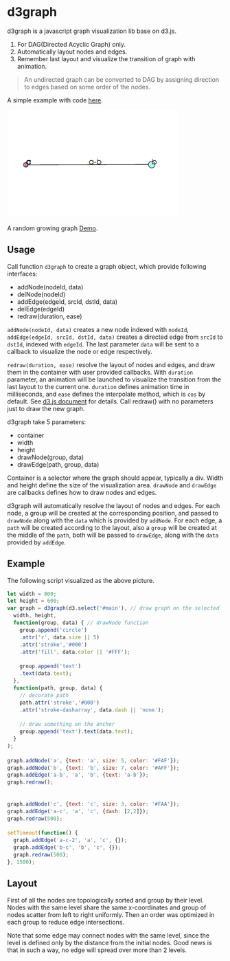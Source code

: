 # d3graph

d3graph is a javascript graph visualization lib base on d3.js.

1. For DAG(Directed Acyclic Graph) only.
2. Automatically layout nodes and edges.
3. Remember last layout and visualize the transition of graph with animation.

> An undirected graph can be converted to DAG by assigning direction to edges based on some order of the nodes.

A simple example with code [here](#example).

![](./example/demo.gif)

A random growing graph [Demo](http://yihe2.github.io/d3graph).

## Usage

Call function `d3graph` to create a graph object, which provide following interfaces:

- addNode(nodeId, data)
- delNode(nodeId)
- addEdge(edgeId, srcId, dstId, data)
- delEdge(edgeId)
- redraw(duration, ease)

`addNode(nodeId, data)` creates a new node indexed with `nodeId`, `addEdge(edgeId, srcId, dstId, data)` creates a directed edge from `srcId` to `dstId`, indexed with `edgeId`. The last parameter `data` will be sent to a callback to visualize the node or edge respectively.

`redraw(duration, ease)` resolve the layout of nodes and edges, and draw them in the container with user provided callbacks. With `duration` parameter, an animation will be launched to visualize the transition from the last layout to the current one. `duration` defines animation time in milliseconds, and `ease` defines the interpolate method, which is `cos` by default. See [d3.js document](https://github.com/mbostock/d3/wiki/Transitions#ease) for details. Call redraw() with no parameters just to draw the new graph.

d3graph take 5 parameters:

- container
- width
- height
- drawNode(group, data)
- drawEdge(path, group, data)

Container is a selector where the graph should appear, typically a div. Width and height define the size of the visualization area. `drawNode` and `drawEdge` are callbacks defines how to draw nodes and edges.

d3graph will automatically resolve the layout of nodes and edges. For each node, a group will be created at the corresponding position, and passed to `drawNode` along with the `data` which is provided by `addNode`. For each edge, a `path` will be created according to the layout, also a `group` will be created at the middle of the `path`, both will be passed to `drawEdge`, along with the `data` provided by `addEdge`.

## Example

The following script visualized as the above picture.

```javascript
let width = 800;
let height = 600;
var graph = d3graph(d3.select('#main'), // draw graph on the selected 'main' div
  width, height,
  function(group, data) { // drawNode function
    group.append('circle')
    .attr('r', data.size || 5)
    .attr('stroke','#000')
    .attr('fill', data.color || '#FFF');

    group.append('text')
    .text(data.text);
  },
  function(path, group, data) {
    // decorate path
    path.attr('stroke','#000')
    .attr('stroke-dasharray', data.dash || 'none');

    // draw something on the anchor
    group.append('text').text(data.text);
  }
);

graph.addNode('a', {text: 'a', size: 5, color: '#FAF'});
graph.addNode('b', {text: 'b', size: 7, color: '#AFF'});
graph.addEdge('a-b', 'a', 'b', {text: 'a-b'});
graph.redraw();


graph.addNode('c', {text: 'c', size: 3, color: '#FAA'});
graph.addEdge('a-c', 'a', 'c', {dash: [2,2]});
graph.redraw(500);

setTimeout(function() {
  graph.addEdge('a-c-2', 'a', 'c', {});
  graph.addEdge('b-c', 'b', 'c', {});
  graph.redraw(500);
}, 1500);
```

## Layout

First of all the nodes are topologically sorted and group by their level. Nodes with the same level share the same x-coordinates and group of nodes scatter from left to right uniformly. Then an order was optimized in each group to reduce edge intersections.

Note that some edge may connect nodes with the same level, since the level is defined only by the distance from the initial nodes. Good news is that in such a way, no edge will spread over more than 2 levels.
